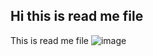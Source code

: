 ## Hi this is read me file 
This is read me file 
![image](https://cdn4.iconfinder.com/data/icons/logos-and-brands/512/141_Git_logo_logos-512.png)